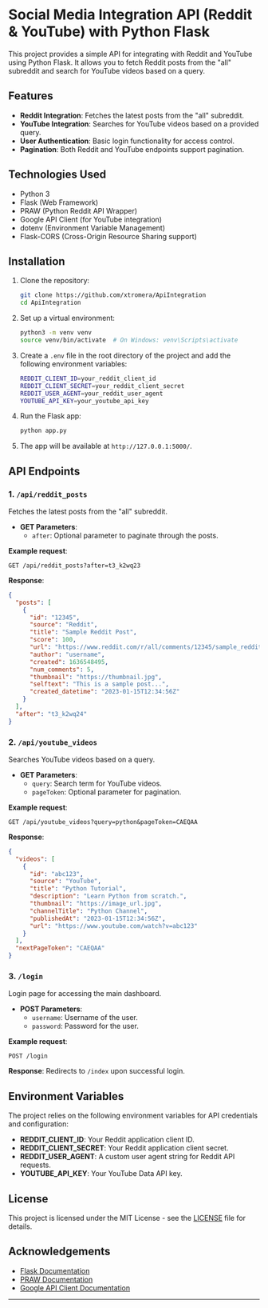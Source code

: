# Social Media Integration API (Reddit & YouTube) with Python Flask

This project provides a simple API for integrating with Reddit and YouTube using Python Flask. It allows you to fetch Reddit posts from the "all" subreddit and search for YouTube videos based on a query.

## Features
- **Reddit Integration**: Fetches the latest posts from the "all" subreddit.
- **YouTube Integration**: Searches for YouTube videos based on a provided query.
- **User Authentication**: Basic login functionality for access control.
- **Pagination**: Both Reddit and YouTube endpoints support pagination.

## Technologies Used
- Python 3
- Flask (Web Framework)
- PRAW (Python Reddit API Wrapper)
- Google API Client (for YouTube integration)
- dotenv (Environment Variable Management)
- Flask-CORS (Cross-Origin Resource Sharing support)

## Installation

1. Clone the repository:

   ```bash
   git clone https://github.com/xtromera/ApiIntegration
   cd ApiIntegration
   ```

2. Set up a virtual environment:

   ```bash
   python3 -m venv venv
   source venv/bin/activate  # On Windows: venv\Scripts\activate
   ```

3. Create a `.env` file in the root directory of the project and add the following environment variables:
   
   ```bash
   REDDIT_CLIENT_ID=your_reddit_client_id
   REDDIT_CLIENT_SECRET=your_reddit_client_secret
   REDDIT_USER_AGENT=your_reddit_user_agent
   YOUTUBE_API_KEY=your_youtube_api_key
   ```

4. Run the Flask app:

   ```bash
   python app.py
   ```

5. The app will be available at `http://127.0.0.1:5000/`.

## API Endpoints

### 1. `/api/reddit_posts`
Fetches the latest posts from the "all" subreddit.

- **GET Parameters**:
  - `after`: Optional parameter to paginate through the posts.
  
**Example request**:
```
GET /api/reddit_posts?after=t3_k2wq23
```

**Response**:
```json
{
  "posts": [
    {
      "id": "12345",
      "source": "Reddit",
      "title": "Sample Reddit Post",
      "score": 100,
      "url": "https://www.reddit.com/r/all/comments/12345/sample_reddit_post",
      "author": "username",
      "created": 1636548495,
      "num_comments": 5,
      "thumbnail": "https://thumbnail.jpg",
      "selftext": "This is a sample post...",
      "created_datetime": "2023-01-15T12:34:56Z"
    }
  ],
  "after": "t3_k2wq24"
}
```

### 2. `/api/youtube_videos`
Searches YouTube videos based on a query.

- **GET Parameters**:
  - `query`: Search term for YouTube videos.
  - `pageToken`: Optional parameter for pagination.

**Example request**:
```
GET /api/youtube_videos?query=python&pageToken=CAEQAA
```

**Response**:
```json
{
  "videos": [
    {
      "id": "abc123",
      "source": "YouTube",
      "title": "Python Tutorial",
      "description": "Learn Python from scratch.",
      "thumbnail": "https://image_url.jpg",
      "channelTitle": "Python Channel",
      "publishedAt": "2023-01-15T12:34:56Z",
      "url": "https://www.youtube.com/watch?v=abc123"
    }
  ],
  "nextPageToken": "CAEQAA"
}
```

### 3. `/login`
Login page for accessing the main dashboard.

- **POST Parameters**:
  - `username`: Username of the user.
  - `password`: Password for the user.

**Example request**:
```
POST /login
```

**Response**:
Redirects to `/index` upon successful login.

## Environment Variables
The project relies on the following environment variables for API credentials and configuration:

- **REDDIT_CLIENT_ID**: Your Reddit application client ID.
- **REDDIT_CLIENT_SECRET**: Your Reddit application client secret.
- **REDDIT_USER_AGENT**: A custom user agent string for Reddit API requests.
- **YOUTUBE_API_KEY**: Your YouTube Data API key.

## License
This project is licensed under the MIT License - see the [LICENSE](LICENSE) file for details.

## Acknowledgements
- [Flask Documentation](https://flask.palletsprojects.com/)
- [PRAW Documentation](https://praw.readthedocs.io/)
- [Google API Client Documentation](https://developers.google.com/api-client-library/python)

---
